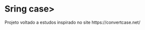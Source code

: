 <html lang ="pt-br">	
<head>
  <meta charset= "UTF-8">
  </head>	
<body>		<body>	
  <h1> Sring case></h1>


  <p> Projeto voltado a estudos inspirado no site https://convertcase.net/ </p>


<!-- <img src= "https://github.com/RayaneGomes97/Imagens/blob/master/aleatorias/geradorsenha.png"> -->

</body></html>
